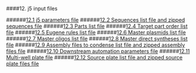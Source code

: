 ####12. j5 input files

######[12.1 j5 parameters file](chp12_1.html)
######[12.2 Sequences list file and zipped sequences file](chp12_2.html)
######[12.3 Parts list file](chp12_3.html)
######[12.4 Target part order list file](chp12_4.html)
######[12.5 Eugene rules list file](chp12_5.html)
######[12.6 Master plasmids list file](chp12_6.html)
######[12.7 Master oligos list file](chp12_7.html)
######[12.8 Master direct syntheses list file](chp12_8.html)
######[12.9 Assembly files to condense list file and zipped assembly files file](chp12_9.html)
######[12.10 Downstream automation parameters file](chp12_10.html)
######[12.11 Multi-well plate file](chp12_11.html)
######[12.12 Source plate list file and zipped source plate files file](chp12_12.html)

